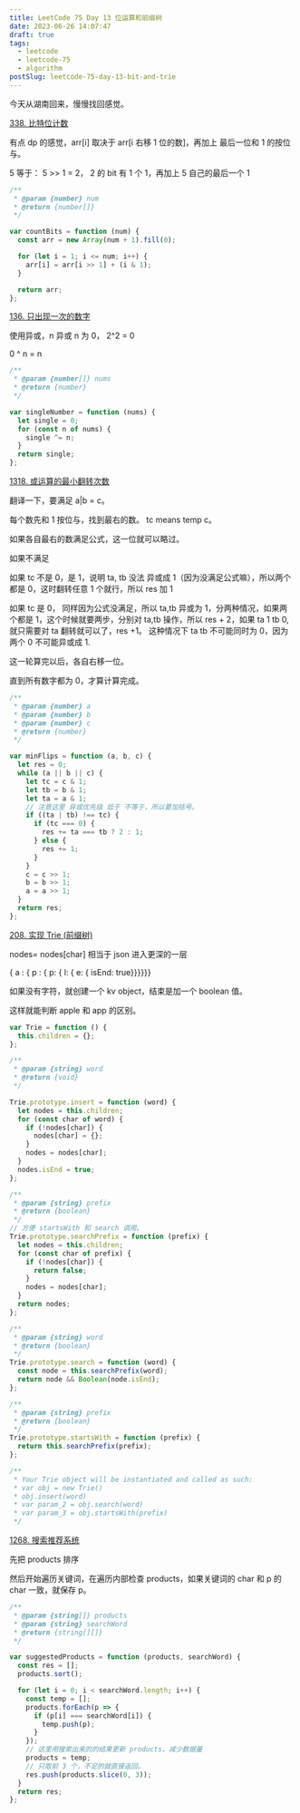 ```yaml
---
title: LeetCode 75 Day 13 位运算和前缀树
date: 2023-06-26 14:07:47
draft: true
tags:
  - leetcode
  - leetcode-75
  - algorithm
postSlug: leetcode-75-day-13-bit-and-trie
---
```


今天从湖南回来，慢慢找回感觉。

[338. 比特位计数](https://leetcode.cn/problems/counting-bits/?envType=study-plan-v2&envId=leetcode-75)

有点 dp 的感觉，arr[i] 取决于 arr[i 右移 1 位的数]，再加上 最后一位和 1 的按位与。

5 等于： 5 >> 1 = 2， 2 的 bit 有 1 个 1，再加上 5 自己的最后一个 1

```js
/**
 * @param {number} num
 * @return {number[]}
 */

var countBits = function (num) {
  const arr = new Array(num + 1).fill(0);

  for (let i = 1; i <= num; i++) {
    arr[i] = arr[i >> 1] + (i & 1);
  }

  return arr;
};
```

[136. 只出现一次的数字](https://leetcode.cn/problems/single-number/?envType=study-plan-v2&envId=leetcode-75)

使用异或，n 异或 n 为 0， 2^2 = 0

0 ^ n = n

```js
/**
 * @param {number[]} nums
 * @return {number}
 */

var singleNumber = function (nums) {
  let single = 0;
  for (const n of nums) {
    single ^= n;
  }
  return single;
};
```

[1318. 或运算的最小翻转次数](https://leetcode.cn/problems/minimum-flips-to-make-a-or-b-equal-to-c/?envType=study-plan-v2&envId=leetcode-75)

翻译一下，要满足 a|b = c。

每个数先和 1 按位与，找到最右的数。 tc means temp c。

如果各自最右的数满足公式，这一位就可以略过。

如果不满足

如果 tc 不是 0，是 1，说明 ta, tb 没法 异或成 1（因为没满足公式嘛），所以两个都是 0，这时翻转任意 1 个就行，所以 res 加 1

如果 tc 是 0， 同样因为公式没满足，所以 ta,tb 异或为 1，分两种情况，如果两个都是 1，这个时候就要两步，分别对 ta,tb 操作，所以 res + 2，如果 ta 1 tb 0, 就只需要对 ta 翻转就可以了，res +1。 这种情况下 ta tb 不可能同时为 0，因为两个 0 不可能异或成 1.

这一轮算完以后，各自右移一位。

直到所有数字都为 0，才算计算完成。

```js
/**
 * @param {number} a
 * @param {number} b
 * @param {number} c
 * @return {number}
 */

var minFlips = function (a, b, c) {
  let res = 0;
  while (a || b || c) {
    let tc = c & 1;
    let tb = b & 1;
    let ta = a & 1;
    // 注意这里 异或优先级 低于 不等于，所以要加括号。
    if ((ta | tb) !== tc) {
      if (tc === 0) {
        res += ta === tb ? 2 : 1;
      } else {
        res += 1;
      }
    }
    c = c >> 1;
    b = b >> 1;
    a = a >> 1;
  }
  return res;
};
```

[208. 实现 Trie (前缀树)](https://leetcode.cn/problems/implement-trie-prefix-tree/?envType=study-plan-v2&envId=leetcode-75)

nodes= nodes[char] 相当于 json 进入更深的一层

{ a : { p : { p: { l: { e: { isEnd: true}}}}}}

如果没有字符，就创建一个 kv object，结束是加一个 boolean 值。

这样就能判断 apple 和 app 的区别。

```js
var Trie = function () {
  this.children = {};
};

/**
 * @param {string} word
 * @return {void}
 */

Trie.prototype.insert = function (word) {
  let nodes = this.children;
  for (const char of word) {
    if (!nodes[char]) {
      nodes[char] = {};
    }
    nodes = nodes[char];
  }
  nodes.isEnd = true;
};

/**
 * @param {string} prefix
 * @return {boolean}
 */
// 方便 startsWith 和 search 调用。
Trie.prototype.searchPrefix = function (prefix) {
  let nodes = this.children;
  for (const char of prefix) {
    if (!nodes[char]) {
      return false;
    }
    nodes = nodes[char];
  }
  return nodes;
};

/**
 * @param {string} word
 * @return {boolean}
 */
Trie.prototype.search = function (word) {
  const node = this.searchPrefix(word);
  return node && Boolean(node.isEnd);
};

/**
 * @param {string} prefix
 * @return {boolean}
 */
Trie.prototype.startsWith = function (prefix) {
  return this.searchPrefix(prefix);
};

/**
 * Your Trie object will be instantiated and called as such:
 * var obj = new Trie()
 * obj.insert(word)
 * var param_2 = obj.search(word)
 * var param_3 = obj.startsWith(prefix)
 */
```

[1268. 搜索推荐系统](https://leetcode.cn/problems/search-suggestions-system/?envType=study-plan-v2&envId=leetcode-75)

先把 products 排序

然后开始遍历关键词，在遍历内部检查 products，如果关键词的 char 和 p 的 char 一致，就保存 p。

```js
/**
 * @param {string[]} products
 * @param {string} searchWord
 * @return {string[][]}
 */

var suggestedProducts = function (products, searchWord) {
  const res = [];
  products.sort();

  for (let i = 0; i < searchWord.length; i++) {
    const temp = [];
    products.forEach(p => {
      if (p[i] === searchWord[i]) {
        temp.push(p);
      }
    });
    // 这里用搜索出来的的结果更新 products，减少数据量
    products = temp;
    // 只取前 3 个，不足的就直接返回。
    res.push(products.slice(0, 3));
  }
  return res;
};
```
